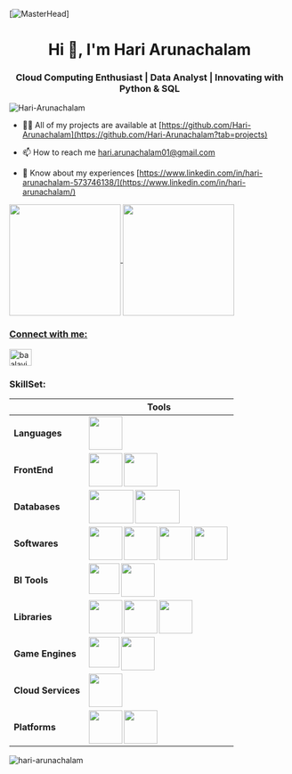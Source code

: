[![MasterHead](https://64.media.tumblr.com/54805606e41234da265775f4ee8631ef/41d4a35f37c5abf1-f6/s1280x1920/c86995ddee2840dabfff99995367a58ed1382687.gif)]
<h1 align="center">Hi 👋, I'm Hari Arunachalam</h1>
<h3 align="center">Cloud Computing Enthusiast | Data Analyst | Innovating with Python & SQL</h3>

<p align="left"> <img src="https://komarev.com/ghpvc/?username=Hari-arunachalam&label=Profile%20views&color=0e75b6&style=flat" alt="Hari-Arunachalam" /> </p>

- 👨‍💻 All of my projects are available at [https://github.com/Hari-Arunachalam](https://github.com/Hari-Arunachalam?tab=projects)

- 📫 How to reach me hari.arunachalam01@gmail.com

- 📄 Know about my experiences [https://www.linkedin.com/in/hari-arunachalam-573746138/](https://www.linkedin.com/in/hari-arunachalam/)

<p align="left"><a href="https://www.credly.com/badges/4bf93c8b-d54f-4e2e-81f3-8f15fe095da3/public_url"><img align="center" src="https://images.credly.com/images/0e284c3f-5164-4b21-8660-0d84737941bc/image.png" height="200px" width="200px" /> <a href="https://www.credly.com/badges/0ff5101c-cd1b-4de2-a501-e4f09334f286/linked_in_profile"><img align="center" src="https://images.credly.com/images/00634f82-b07f-4bbd-a6bb-53de397fc3a6/image.png" height="200px" width="200px" />
</p>

### Connect with me:

<p align="left"> <a href="https://www.linkedin.com/in/hari-arunachalam-573746138/" target="blank"> <img align="center" src="https://raw.githubusercontent.com/rahuldkjain/github-profile-readme-generator/master/src/images/icons/Social/linked-in-alt.svg" alt="baalavignesh" height="30" width="40" /> </a> 

### SkillSet:

|  | **Tools** |
| --- | --- |
| **Languages** | </a><a href="https://www.python.org/"><img align="left" src="https://upload.wikimedia.org/wikipedia/commons/c/c3/Python-logo-notext.svg" height="60px" width="60px" />
| **FrontEnd** | <a href="https://en.wikipedia.org/wiki/HTML"><img align="left" src="https://e7.pngegg.com/pngimages/913/851/png-clipart-responsive-web-design-html-world-wide-web-consortium-world-wide-web-angle-text.png" height="60px" width="60px" /></a><a href="https://en.wikipedia.org/wiki/CSS"><img align="left" src="https://banner2.cleanpng.com/20180421/vdq/avee3ca8b.webp" height="60px" width="60px" /></a> |
| **Databases** | </a><a href="https://www.mysql.com/"><img align="left" src="https://banner2.cleanpng.com/20181204/qav/kisspng-mysql-database-insert-table-mysql-png-logos-free-download-1713914010603.webp" height="60px" width="80px" /></a><a href="https://en.wikipedia.org/wiki/Microsoft_SQL_Server"><img align="left" src="https://banner2.cleanpng.com/20180615/t/aa788wwde.webp" height="60px" width="80px" /></a> |
| **Softwares** | <a href="https://en.wikipedia.org/wiki/Figma"><img align="left" src="https://icon2.cleanpng.com/20180427/dzw/avt7yfqhm.webp" height="60px" width="60px" /></a><a href="https://en.wikipedia.org/wiki/Adobe_Photoshop"><img align="left" src="https://upload.wikimedia.org/wikipedia/commons/thumb/a/af/Adobe_Photoshop_CC_icon.svg/1024px-Adobe_Photoshop_CC_icon.svg.png" height="60px" width="60px" /></a><a href="https://en.wikipedia.org/wiki/Adobe_Illustrator"><img align="left" src="https://upload.wikimedia.org/wikipedia/commons/thumb/f/fb/Adobe_Illustrator_CC_icon.svg/1920px-Adobe_Illustrator_CC_icon.svg.png" height="60px" width="60px" /></a><a href="https://en.wikipedia.org/wiki/Blender_(software)"><img align="left" src="https://upload.wikimedia.org/wikipedia/commons/thumb/0/0c/Blender_logo_no_text.svg/2503px-Blender_logo_no_text.svg.png" height="60px" width="60px" /></a> |
| **BI Tools** | <a href="https://en.wikipedia.org/wiki/Microsoft_Power_BI"><img align="left" src="https://images.datacamp.com/image/upload/v1724169856/image_ff55d03003.png" height="55px" width="55px" /></a><a href="https://en.wikipedia.org/wiki/Tableau_Software"><img align="left" src="https://banner2.cleanpng.com/20180629/ktb/aayqpeivj.webp" height="60px" width="60px" />|
| **Libraries** | <a href="https://en.wikipedia.org/wiki/Pandas_(software)"><img align="left" src="https://pandas.pydata.org//static/img/favicon_white.ico" height="60px" width="60px" /></a><a href="https://en.wikipedia.org/wiki/OpenCV"><img align="left" src="https://banner2.cleanpng.com/20180603/bch/avoqgvzhz.webp" height="60px" width="60px" /></a><a href="https://en.wikipedia.org/wiki/Scikit-learn"><img align="left" src="https://banner2.cleanpng.com/20180805/kff/764f83747df6e1ceaffa9bd517ec0768.webp" height="60px" width="60px" /></a> |
| **Game Engines** | <a href="https://en.wikipedia.org/wiki/Unreal_Engine"><img align="left" src="https://icon2.cleanpng.com/20180612/jyf/aa86qpis4.webp" height="55px" width="55px" /></a><a href="https://en.wikipedia.org/wiki/Unity_(game_engine)"><img align="left" src="https://banner2.cleanpng.com/20181120/qaj/kisspng-unity-computer-icons-application-software-software-matteo-lonardo-1713920284724.webp" height="60px" width="60px" />|
| **Cloud Services** | <a href="https://aws.amazon.com/"><img align="left" src="https://banner2.cleanpng.com/20180817/eqe/5f57f9bfeb7fb5ccee9564fa00b5935f.webp" height="60px" width="60px" /></a> |
| **Platforms** | <a href="https://www.microsoft.com/en-in/windows"><img align="left" src="https://banner2.cleanpng.com/20180418/lqq/kisspng-white-day-a-labyrinth-named-school-windows-8-micr-window-5ad778407c00e4.1601874215240704645079.jpg" height="60px" width="60px" /></a><a href="https://www.linux.org/"><img align="left" src="https://banner2.cleanpng.com/20240217/ht/transparent-linux-logo-penguin-silhouette-in-x-shape-on-1710874722900.webp" height="60px" width="60px" /></a> |


<p><img align="center" src="https://github-readme-streak-stats.herokuapp.com/?user=hari-arunachalam&" alt="hari-arunachalam" /></p>


